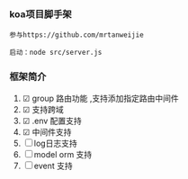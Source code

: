 ### koa项目脚手架
`参与https://github.com/mrtanweijie`
~~~
启动：node src/server.js
~~~
### 框架简介
1. ☑ group 路由功能 ,支持添加指定路由中间件
2. ☑ 支持跨域
3. ☑ .env 配置支持
4. ☑ 中间件支持
5. ☐ log日志支持
6. ☐ model orm 支持
7. ☐ event 支持

